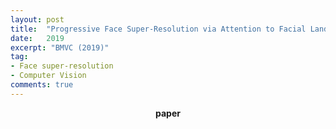 ```yaml
---
layout: post
title:  "Progressive Face Super-Resolution via Attention to Facial Landmark"
date:   2019
excerpt: "BMVC (2019)"
tag:
- Face super-resolution
- Computer Vision
comments: true
---
```


<center><b>paper</b> </center>
 
